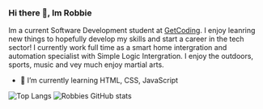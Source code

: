 ### Hi there 👋, Im Robbie 
Im a current Software Development student at [GetCoding](https://github.com/getcoding-ca). I enjoy leanring new things to hopefully develop my skills and start a career in the tech sector! I currently work full time as a smart home intergration and automation specialist with Simple Logic Intergration. I enjoy the outdoors, sports, music and vey much enjoy martial arts.
- 🌱 I’m currently learning HTML, CSS, JavaScript
  
![Top Langs](https://github-readme-stats.vercel.app/api/top-langs/?username=RobbieKavanagh&hide_progress=true)
![Robbies GitHub stats](https://github-readme-stats.vercel.app/api?username=RobbieKavanagh&theme=dark&show_icons=true)
